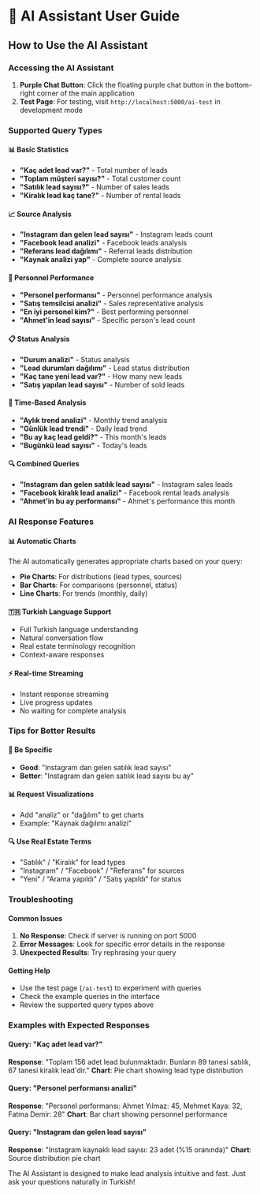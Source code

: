 # 🤖 AI Assistant User Guide

## How to Use the AI Assistant

### Accessing the AI Assistant

1. **Purple Chat Button**: Click the floating purple chat button in the bottom-right corner of the main application
2. **Test Page**: For testing, visit `http://localhost:5000/ai-test` in development mode

### Supported Query Types

#### 📊 Basic Statistics

- **"Kaç adet lead var?"** - Total number of leads
- **"Toplam müşteri sayısı?"** - Total customer count
- **"Satılık lead sayısı?"** - Number of sales leads
- **"Kiralık lead kaç tane?"** - Number of rental leads

#### 📈 Source Analysis

- **"Instagram dan gelen lead sayısı"** - Instagram leads count
- **"Facebook lead analizi"** - Facebook leads analysis
- **"Referans lead dağılımı"** - Referral leads distribution
- **"Kaynak analizi yap"** - Complete source analysis

#### 👥 Personnel Performance

- **"Personel performansı"** - Personnel performance analysis
- **"Satış temsilcisi analizi"** - Sales representative analysis
- **"En iyi personel kim?"** - Best performing personnel
- **"Ahmet'in lead sayısı"** - Specific person's lead count

#### 📋 Status Analysis

- **"Durum analizi"** - Status analysis
- **"Lead durumları dağılımı"** - Lead status distribution
- **"Kaç tane yeni lead var?"** - How many new leads
- **"Satış yapılan lead sayısı"** - Number of sold leads

#### 📅 Time-Based Analysis

- **"Aylık trend analizi"** - Monthly trend analysis
- **"Günlük lead trendi"** - Daily lead trend
- **"Bu ay kaç lead geldi?"** - This month's leads
- **"Bugünkü lead sayısı"** - Today's leads

#### 🔍 Combined Queries

- **"Instagram dan gelen satılık lead sayısı"** - Instagram sales leads
- **"Facebook kiralık lead analizi"** - Facebook rental leads analysis
- **"Ahmet'in bu ay performansı"** - Ahmet's performance this month

### AI Response Features

#### 📊 Automatic Charts

The AI automatically generates appropriate charts based on your query:

- **Pie Charts**: For distributions (lead types, sources)
- **Bar Charts**: For comparisons (personnel, status)
- **Line Charts**: For trends (monthly, daily)

#### 🇹🇷 Turkish Language Support

- Full Turkish language understanding
- Natural conversation flow
- Real estate terminology recognition
- Context-aware responses

#### ⚡ Real-time Streaming

- Instant response streaming
- Live progress updates
- No waiting for complete analysis

### Tips for Better Results

#### 🎯 Be Specific

- **Good**: "Instagram dan gelen satılık lead sayısı"
- **Better**: "Instagram dan gelen satılık lead sayısı bu ay"

#### 📊 Request Visualizations

- Add "analiz" or "dağılım" to get charts
- Example: "Kaynak dağılımı analizi"

#### 🔍 Use Real Estate Terms

- "Satılık" / "Kiralık" for lead types
- "Instagram" / "Facebook" / "Referans" for sources
- "Yeni" / "Arama yapıldı" / "Satış yapıldı" for status

### Troubleshooting

#### Common Issues

1. **No Response**: Check if server is running on port 5000
2. **Error Messages**: Look for specific error details in the response
3. **Unexpected Results**: Try rephrasing your query

#### Getting Help

- Use the test page (`/ai-test`) to experiment with queries
- Check the example queries in the interface
- Review the supported query types above

### Examples with Expected Responses

#### Query: "Kaç adet lead var?"

**Response**: "Toplam 156 adet lead bulunmaktadır. Bunların 89 tanesi satılık, 67 tanesi kiralık lead'dir."
**Chart**: Pie chart showing lead type distribution

#### Query: "Personel performansı analizi"

**Response**: "Personel performansı: Ahmet Yılmaz: 45, Mehmet Kaya: 32, Fatma Demir: 28"
**Chart**: Bar chart showing personnel performance

#### Query: "Instagram dan gelen lead sayısı"

**Response**: "Instagram kaynaklı lead sayısı: 23 adet (%15 oranında)"
**Chart**: Source distribution pie chart

The AI Assistant is designed to make lead analysis intuitive and fast. Just ask your questions naturally in Turkish!
